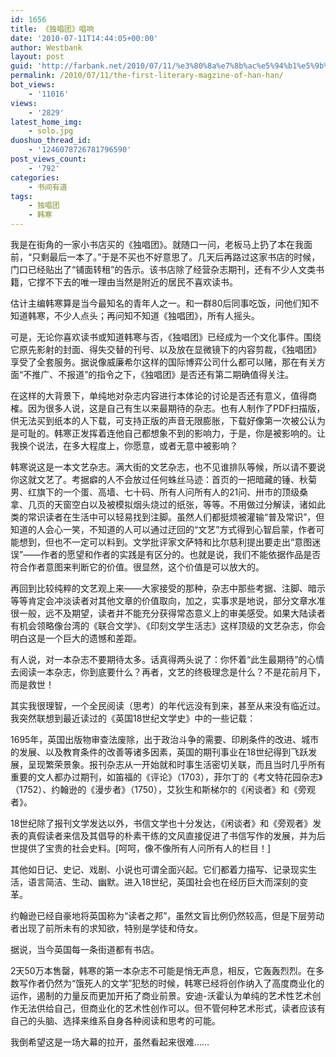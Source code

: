 ```yaml
---
id: 1656
title: 《独唱团》唱响
date: '2010-07-11T14:44:05+00:00'
author: Westbank
layout: post
guid: 'http://farbank.net/2010/07/11/%e3%80%8a%e7%8b%ac%e5%94%b1%e5%9b%a2%e3%80%8b%e5%94%b1%e5%93%8d/'
permalink: /2010/07/11/the-first-literary-magzine-of-han-han/
bot_views:
    - '11016'
views:
    - '2829'
latest_home_img:
    - solo.jpg
duoshuo_thread_id:
    - '1246078726781796590'
post_views_count:
    - '792'
categories:
    - 书间有道
tags:
    - 独唱团
    - 韩寒
---
```


我是在街角的一家小书店买的《独唱团》。就随口一问，老板马上扔了本在我面前，“只剩最后一本了。”于是不买也不好意思了。几天后再路过这家书店的时候，门口已经贴出了“铺面转租”的告示。该书店除了经营杂志期刊，还有不少人文类书籍，它撑不下去的唯一理由当然是附近的居民不喜欢读书。

估计主编韩寒算是当今最知名的青年人之一。和一群80后同事吃饭，问他们知不知道韩寒，不少人点头；再问知不知道《独唱团》，所有人摇头。

可是，无论你喜欢读书或知道韩寒与否，《独唱团》已经成为一个文化事件。围绕它原先影射的封面、得失交替的刊号、以及放在显微镜下的内容剪裁，《独唱团》享受了全套服务。据说像威廉希尔这样的国际博弈公司什么都可以赌，那在有关方面“不推广、不报道”的指令之下，《独唱团》是否还有第二期确值得关注。

在这样的大背景下，单纯地对杂志内容进行本体论的讨论是否还有意义，值得商榷。因为很多人说，这是自己有生以来最期待的杂志。也有人制作了PDF扫描版，供无法买到纸本的人下载，可支持正版的声音无限膨胀，下载好像第一次被公认为是可耻的。韩寒正发挥着连他自己都想象不到的影响力，于是，你是被影响的。让我换个说法，在多大程度上，你愿意，或者无意中被影响？

韩寒说这是一本文艺杂志。满大街的文艺杂志，也不见谁排队等候，所以请不要说你这就文艺了。考据癖的人不会放过任何蛛丝马迹：首页的一把暗藏的锤、秋菊男、红旗下的一个蛋、高墙、七十码、所有人问所有人的21问、卅市的顶级桑拿、几页的天窗空白以及被模拟烟头烧过的纸张，等等。不用做过分解读，诸如此类的常识读者在生活中可以轻易找到注脚。虽然人们都挺烦被灌输“普及常识”，但知道的人会心一笑，不知道的人可以通过迂回的“文艺”方式得到心智启蒙，作者可能想到，但也不一定可以料到。文学批评家文萨特和比尔慈利提出要走出“意图迷误”——作者的愿望和作者的实践是有区分的。也就是说，我们不能依据作品是否符合作者意图来判断它的价值。很显然，这个价值是可以放大的。

再回到比较纯粹的文艺观上来——大家接受的那种，杂志中那些考据、注脚、暗示等等肯定会冲淡读者对其他文章的价值取向，加之，实事求是地说，部分文章水准很一般，远不及期望，读者并不能充分获得常态意义上的审美感受。如果大陆读者有机会领略像台湾的《联合文学》、《印刻文学生活志》这样顶级的文艺杂志，你会明白这是一个巨大的遗憾和差距。

有人说，对一本杂志不要期待太多。话真得两头说了：你怀着“此生最期待”的心情去阅读一本杂志，你到底要什么？再者，文艺的终极理念是什么？不是花前月下，而是救世！

其实我很理智，一个全民阅读（思考）的年代远没有到来，甚至从来没有临近过。我突然联想到最近读过的《英国18世纪文学史》中的一些记载：

1695年，英国出版物审查法废除，出于政治斗争的需要、印刷条件的改进、城市的发展、以及教育条件的改善等诸多因素，英国的期刊事业在18世纪得到飞跃发展，呈现繁荣景象。报刊杂志从一开始就和时事生活密切关联，而且当时几乎所有重要的文人都办过期刊，如笛福的《评论》（1703），菲尔丁的《考文特花园杂志》（1752）、约翰逊的《漫步者》（1750），艾狄生和斯梯尔的《闲谈者》和《旁观者》。

18世纪除了报刊文学发达以外，书信文学也十分发达，《闲谈者》和《旁观者》发表的真假读者来信及其倡导的朴素干练的文风直接促进了书信写作的发展，并为后世提供了宝贵的社会史料。[呵呵，像不像所有人问所有人的栏目！]

其他如日记、史记、戏剧、小说也可谓全面兴起。它们都着力描写、记录现实生活，语言简洁、生动、幽默。进入18世纪，英国社会也在经历巨大而深刻的变革。

约翰逊已经自豪地将英国称为“读者之邦”，虽然文盲比例仍然较高，但是下层劳动者出现了前所未有的求知欲，特别是学徒和侍女。

据说，当今英国每一条街道都有书店。

2天50万本售罄，韩寒的第一本杂志不可能是悄无声息，相反，它轰轰烈烈。在多数写作者仍然为“饿死人的文学”犯愁的时候，韩寒已经将创作纳入了高度商业化的运作，遏制的力量反而更加开拓了商业前景。安迪-沃霍认为单纯的艺术性艺术创作无法供给自己，但商业化的艺术性创作可以。但不管何种艺术形式，读者应该有自己的头脑、选择来维系自身各种阅读和思考的可能。

我倒希望这是一场大幕的拉开，虽然看起来很难……
